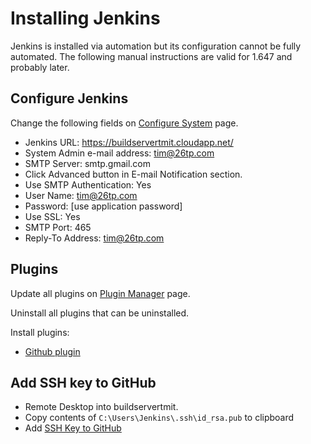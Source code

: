 # Installing Jenkins

Jenkins is installed via automation but its configuration cannot be fully automated. The following manual instructions are valid for 1.647 and probably later.

## Configure Jenkins

Change the following fields on [Configure System](https://buildservertmit.cloudapp.net/configure) page.

- Jenkins URL: https://buildservertmit.cloudapp.net/
- System Admin e-mail address: tim@26tp.com
- SMTP Server: smtp.gmail.com
- Click Advanced button in E-mail Notification section.
- Use SMTP Authentication: Yes
- User Name: tim@26tp.com
- Password: [use application password]
- Use SSL: Yes
- SMTP Port: 465
- Reply-To Address: tim@26tp.com
     
## Plugins

Update all plugins on [Plugin Manager](https://buildservertmit.cloudapp.net/pluginManager/) page.

Uninstall all plugins that can be uninstalled.

Install plugins:

- [Github plugin](https://wiki.jenkins-ci.org/display/JENKINS/GitHub+Plugin)

## Add SSH key to GitHub

- Remote Desktop into buildservertmit.
- Copy contents of `C:\Users\Jenkins\.ssh\id_rsa.pub` to clipboard
- Add [SSH Key to GitHub](https://github.com/settings/ssh) 